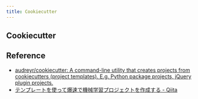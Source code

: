 ```yaml
---
title: Cookiecutter
---
```


## Cookiecutter



## Reference
* [audreyr/cookiecutter: A command-line utility that creates projects from cookiecutters (project templates). E.g. Python package projects, jQuery plugin projects.](https://github.com/audreyr/cookiecutter)
* [テンプレートを使って爆速で機械学習プロジェクトを作成する - Qiita](https://qiita.com/Hironsan/items/4479bdb13458249347a1)
